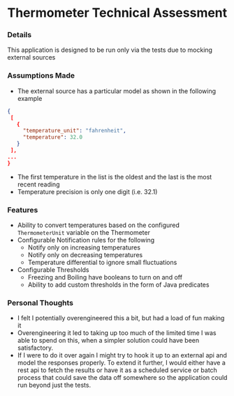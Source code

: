 # Thermometer Technical Assessment

### Details

This application is designed to be run only via the tests due to mocking external sources

### Assumptions Made
- The external source has a particular model as shown in the following example
```json
{
 [
   {
     "temperature_unit": "fahrenheit",
     "temperature": 32.0
   }
 ],
...
}
```
- The first temperature in the list is the oldest and the last is the most recent reading
- Temperature precision is only one digit (i.e. 32.1)

### Features
- Ability to convert temperatures based on the configured `ThermometerUnit` variable on the Thermometer
- Configurable Notification rules for the following
  - Notify only on increasing temperatures
  - Notify only on decreasing temperatures
  - Temperature differential to ignore small fluctuations
- Configurable Thresholds
  - Freezing and Boiling have booleans to turn on and off
  - Ability to add custom thresholds in the form of Java predicates

### Personal Thoughts
- I felt I potentially overengineered this a bit, but had a load of fun making it
- Overengineering it led to taking up too much of the limited time I was able to spend on this, when a simpler solution could have been satisfactory.
- If I were to do it over again I might try to hook it up to an external api and model the responses properly. To extend it further, I would either have a rest api to fetch the results or have it as a scheduled service or batch process that could save the data off somewhere so the application could run beyond just the tests.
